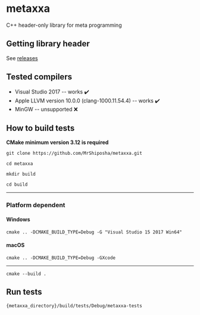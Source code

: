 # metaxxa
C++ header-only library for meta programming

## Getting library header
See [releases](https://github.com/MrShiposha/metaxxa/releases)

## Tested compilers
 * Visual Studio 2017 -- works ✔️
 * Apple LLVM version 10.0.0 (clang-1000.11.54.4) -- works ✔️
 * MinGW -- unsupported ❌ 

## How to build tests
**CMake minimum version 3.12 is required**

`git clone https://github.com/MrShiposha/metaxxa.git`

`cd metaxxa`

`mkdir build`

`cd build`

----
### Platform dependent
#### Windows
`cmake .. -DCMAKE_BUILD_TYPE=Debug -G "Visual Studio 15 2017 Win64"`

#### macOS
`cmake .. -DCMAKE_BUILD_TYPE=Debug -GXcode`

----
`cmake --build .`

## Run tests
`{metaxxa_directory}/build/tests/Debug/metaxxa-tests`
